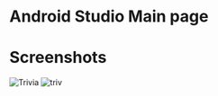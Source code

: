 # Android Studio Main page
# Screenshots
![Trivia](https://user-images.githubusercontent.com/72886935/180413095-9a5757df-86da-485a-952a-5b235a3e92e0.png)
![triv](https://user-images.githubusercontent.com/72886935/180413372-ec8d96d8-d163-4808-af87-3b5472d672b8.png)
